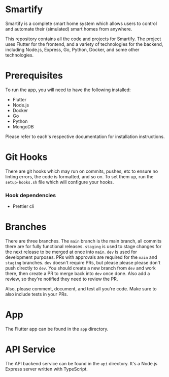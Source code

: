 # Smartify

Smartify is a complete smart home system which allows users to control and automate their (simulated) smart homes from anywhere.

This repository contains all the code and projects for Smartify. The project uses Flutter for the frontend, and a variety of technologies for the backend, including Node.js, Express, Go, Python, Docker, and some other technologies.

# Prerequisites

To run the app, you will need to have the following installed:

- Flutter
- Node.js
- Docker
- Go
- Python
- MongoDB

Please refer to each's respective documentation for installation instructions.

# Git Hooks

There are git hooks which may run on commits, pushes, etc to ensure no linting
errors, the code is formatted, and so on. To set them up, run the
`setup-hooks.sh` file which will configure your hooks.

### Hook dependencies

- Prettier cli

# Branches

There are three branches. The `main` branch is the main branch, all commits there are for fully functional releases. `staging` is used to stage changes for the next release to be merged at once into `main`. `dev` is used for development purposes. PRs with approvals are required for the `main` and `staging` branches. `dev` doesn't require PRs, but please please please don't push directly to `dev`. You should create a new branch from `dev` and work there, then create a PR to merge back into `dev` once done. Also add a review, so they're notified they need to review the PR.

Also, please comment, document, and test all you're code. Make sure to also include tests in your PRs.

# App

The Flutter app can be found in the `app` directory.

# API Service

The API backend service can be found in the `api` directory. It's a Node.js Express server written with TypeScript.

